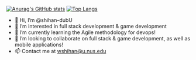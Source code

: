 [![Anurag's GitHub stats](https://github-readme-stats.vercel.app/api?username=shihan-dubU)](https://github.com/anuraghazra/github-readme-stats)
[![Top Langs](https://github-readme-stats.vercel.app/api/top-langs/?username=shihan-dubU)](https://github.com/anuraghazra/github-readme-stats)

- 👋 Hi, I’m @shihan-dubU
- 👀 I’m interested in full stack development & game development
- 🌱 I’m currently learning the Agile methodology for devops!
- 💞️ I’m looking to collaborate on full stack & game development, as well as mobile applications!
- 📫 Contact me at wshihan@u.nus.edu

<!---
shihan-dubU/shihan-dubU is a ✨ special ✨ repository because its `README.md` (this file) appears on your GitHub profile.
You can click the Preview link to take a look at your changes.
--->
